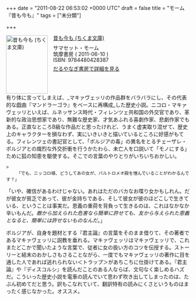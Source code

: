 
+++
date = "2011-08-22 06:53:02 +0000 UTC"
draft = false
title = "モーム 『昔も今も』"
tags = ["未分類"]

+++
<div class="mm-middle" style="margin-bottom:0px;"><div class="mm-image" style="float:left;"><a href="http://www.amazon.co.jp/exec/obidos/ASIN/4480428380/bestylesnet-22/ref=nosim" target="_blank"><img src="http://ecx.images-amazon.com/images/I/518mN%2BptG3L._SL160_.jpg" alt="昔も今も (ちくま文庫)" title="昔も今も (ちくま文庫)" width="114" height="160" border="0"/></a></div><div class="mm-content" style="float:left;margin-left:15px;line-height:120%"><div class="mm-title" style="line-height:120%"><a href="http://www.amazon.co.jp/exec/obidos/ASIN/4480428380/bestylesnet-22/ref=nosim" target="_blank">昔も今も (ちくま文庫)</a></div><div class="mm-detail" style="margin-top:10px;">サマセット・モーム<br/>筑摩書房 ( 2011-06-10 )<br/>ISBN: 9784480428387<br/><div style="margin:7px 0px"><a href="http://mediamarker.net/u/daruyanagi/?asin=4480428380" target="_blank">だるやなぎ書房で詳細を見る</a></div></div></div><div style="clear:left"></div></div>有り体に言ってしまえば、_マキァヴェッリの作品群をバラバラにし、その代表的な戯曲『マンドラーゴラ』をベースに再構成_した歴史小説。ニコロ・マキァヴェッリといえば、ルネッサンス時代・フィレンツェ共和国の外交官であり、革新的な政治思想家であり、無難な歴史家、才気あふれる喜劇作家、悲劇作家でもある。正直なところB級な作品だと思ったけれど、うまく虚実取り混ぜて、歴史上のキャラクターを損なわず、実にいきいきと描いているところに好感がもてる。フィレンツェの書記官として、「ボルジアの毒」の異名をとるチェーザレ・ボルジアとの熾烈な外交折衝を行うかたわら、未亡人を口説いて「モノにする」ために狐の知恵を駆使する。そこでの言葉のやりとりがいちいちおかしい。

    >
        「でも、ニッコロ様、どうしてあの女が、バルトロメオ殿を憎んでいることがわかるんです？」  
「いや、確信があるわけじゃない。あれはただのバカなお喋り女かもしれん。だが彼女が貧乏であって、彼が金持ちである、そして彼女が彼のほどこしで生きている、ということは事実だ。恩義の重荷を背負って生きるのは、これはなかなか辛いもんだ。_敵から加えられた危害なら簡単に許せても、友から与えられた恩義となると、簡単には許せないものなんだ_。」

    
ボルジアが、自身を題材とする『君主論』の言葉をそのまま借りて、その著者であるマキァヴェッリに説教を垂れる。マキァヴェッリはマキァヴェッリで、これまたどこかで聞いたような言葉で、従者に女の扱い方のコツを伝授する。ストーリーと結末のおかしさもさることながら、一度でもマキァヴェッリの著作に目を通した人であれば逃れられない＜トラップ＞があちこちに仕掛けてある。『君主論』や『ディスコルシ』を読んだことのある人ならば、文句なく楽しめるハズだ。こういった歴史小説を電車の読んでいて思わず吹き出してしまったのは、たぶん初めてだと思う。訳もこなれていて、翻訳特有の読みにくさというものはまったく感じなかった。オススメ。


